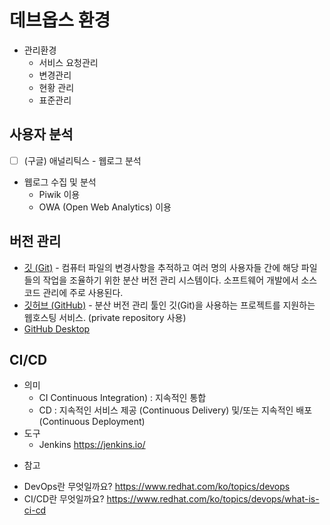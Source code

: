 # 데브옵스 환경

- 관리환경
  - 서비스 요청관리
  - 변경관리
  - 현황 관리
  - 표준관리

## 사용자 분석

- [ ] (구글) 애널리틱스 - 웹로그 분석
- 웹로그 수집 및 분석
  - Piwik 이용
  - OWA (Open Web Analytics) 이용

## 버전 관리

- [깃 (Git)](<https://ko.wikipedia.org/wiki/%EA%B9%83_(%EC%86%8C%ED%94%84%ED%8A%B8%EC%9B%A8%EC%96%B4)>) - 컴퓨터 파일의 변경사항을 추적하고 여러 명의 사용자들 간에 해당 파일들의 작업을 조율하기 위한 분산 버전 관리 시스템이다. 소프트웨어 개발에서 소스 코드 관리에 주로 사용된다.
- [깃허브 (GitHub)](https://ko.wikipedia.org/wiki/%EA%B9%83%ED%97%88%EB%B8%8C) - 분산 버전 관리 툴인 깃(Git)을 사용하는 프로젝트를 지원하는 웹호스팅 서비스. (private repository 사용)
- [GitHub Desktop](https://desktop.github.com/)

## CI/CD

- 의미
  - CI Continuous Integration) : 지속적인 통합
  - CD : 지속적인 서비스 제공 (Continuous Delivery) 및/또는 지속적인 배포 (Continuous Deployment)
- 도구
  - Jenkins https://jenkins.io/

* 참고

- DevOps란 무엇일까요? https://www.redhat.com/ko/topics/devops
- CI/CD란 무엇일까요? https://www.redhat.com/ko/topics/devops/what-is-ci-cd
